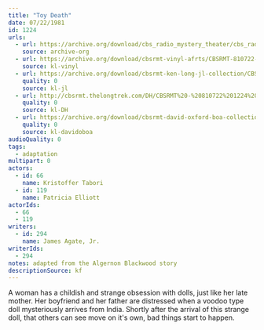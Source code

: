 ```yaml
---
title: "Toy Death"
date: 07/22/1981
id: 1224
urls: 
  - url: https://archive.org/download/cbs_radio_mystery_theater/cbs_radio_mystery_theater-1201-1250.zip/cbs_radio_mystery_theater-1201-1250%2Fcbsrmt_1224_toy_death.mp3
    source: archive-org
  - url: https://archive.org/download/cbsrmt-vinyl-afrts/CBSRMT-810722-1224-Toy-Death_afrts.mp3
    source: kl-vinyl
  - url: https://archive.org/download/cbsrmt-ken-long-jl-collection/CBSRMT - 810722 1224 Toy Death_jl.mp3
    quality: 0
    source: kl-jl
  - url: http://cbsrmt.thelongtrek.com/DH/CBSRMT%20-%20810722%201224%20Toy%20Death_dh.mp3
    quality: 0
    source: kl-DH
  - url: https://archive.org/download/cbsrmt-david-oxford-boa-collection/CBSRMT-810722-1224-Toy-Death-(AFRTS)-(256-44)-{BoA}.mp3
    quality: 0
    source: kl-davidoboa
audioQuality: 0
tags: 
  - adaptation
multipart: 0
actors:  
  - id: 66
    name: Kristoffer Tabori  
  - id: 119
    name: Patricia Elliott
actorIds:  
  - 66  
  - 119
writers:  
  - id: 294
    name: James Agate, Jr.
writerIds:  
  - 294
notes: adapted from the Algernon Blackwood story
descriptionSource: kf
---
```

A woman has a childish and strange obsession with dolls, just like her late mother. Her boyfriend and her father are distressed when a voodoo type doll mysteriously arrives from India. Shortly after the arrival of this strange doll, that others can see move on it's own, bad things start to happen.